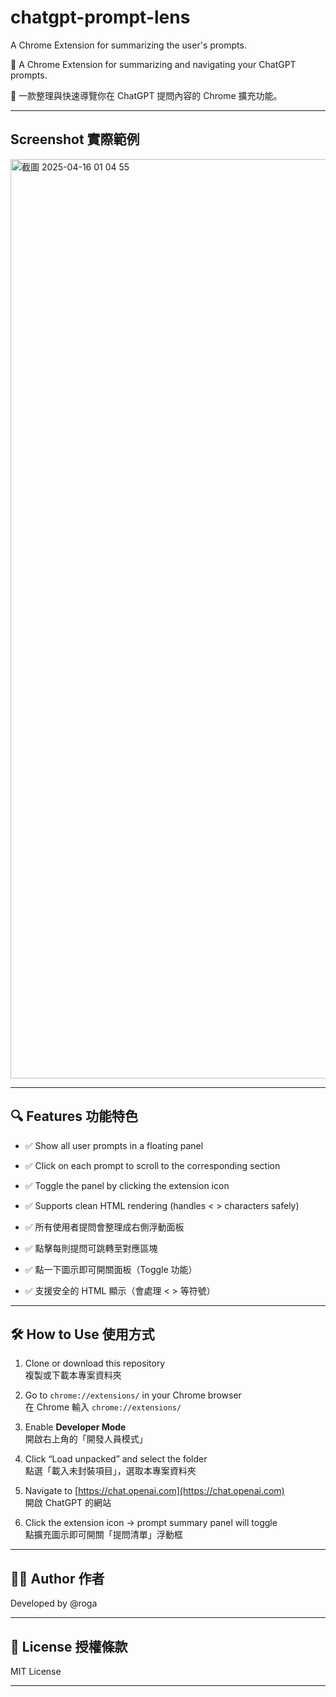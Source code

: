 # chatgpt-prompt-lens
A Chrome Extension for summarizing the user's prompts.

🧠 A Chrome Extension for summarizing and navigating your ChatGPT prompts.

🧠 一款整理與快速導覽你在 ChatGPT 提問內容的 Chrome 擴充功能。

---

## Screenshot 實際範例

<img width="1471" alt="截圖 2025-04-16 01 04 55" src="https://github.com/user-attachments/assets/15eb0cef-d4a3-464a-87a3-a4732edda961" />

---

## 🔍 Features 功能特色

- ✅ Show all user prompts in a floating panel
- ✅ Click on each prompt to scroll to the corresponding section
- ✅ Toggle the panel by clicking the extension icon
- ✅ Supports clean HTML rendering (handles < > characters safely)

- ✅ 所有使用者提問會整理成右側浮動面板
- ✅ 點擊每則提問可跳轉至對應區塊
- ✅ 點一下圖示即可開關面板（Toggle 功能）
- ✅ 支援安全的 HTML 顯示（會處理 < > 等符號）

---

## 🛠️ How to Use 使用方式

1. Clone or download this repository  
   複製或下載本專案資料夾

2. Go to `chrome://extensions/` in your Chrome browser  
   在 Chrome 輸入 `chrome://extensions/`

3. Enable **Developer Mode**  
   開啟右上角的「開發人員模式」

4. Click “Load unpacked” and select the folder  
   點選「載入未封裝項目」，選取本專案資料夾

5. Navigate to [https://chat.openai.com](https://chat.openai.com)  
   開啟 ChatGPT 的網站

6. Click the extension icon → prompt summary panel will toggle  
   點擴充圖示即可開關「提問清單」浮動框

---

## 🧑‍💻 Author 作者

Developed by @roga

---

## 📜 License 授權條款

MIT License

---
